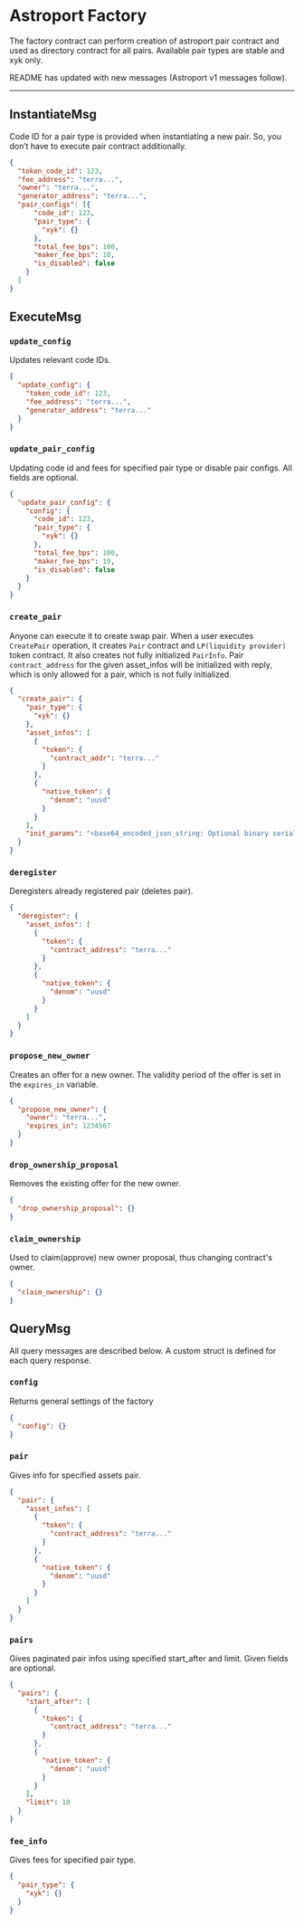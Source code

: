 # Astroport Factory

The factory contract can perform creation of astroport pair contract and used as directory contract for all pairs. Available pair types are stable and xyk only.

README has updated with new messages (Astroport v1 messages follow).

---

## InstantiateMsg

Code ID for a pair type is provided when instantiating a new pair. So, you don’t have to execute pair contract additionally.

```json
{
  "token_code_id": 123,
  "fee_address": "terra...",
  "owner": "terra...",
  "generator_address": "terra...",
  "pair_configs": [{
      "code_id": 123,
      "pair_type": {
        "xyk": {}
      },
      "total_fee_bps": 100,
      "maker_fee_bps": 10,
      "is_disabled": false
    }
  ]
}
```

## ExecuteMsg

### `update_config`

Updates relevant code IDs.

```json
{
  "update_config": {
    "token_code_id": 123,
    "fee_address": "terra...",
    "generator_address": "terra..."
  }
}
```

### `update_pair_config`

Updating code id and fees for specified pair type or disable pair configs. All fields are optional.

```json
{
  "update_pair_config": {
    "config": {
      "code_id": 123,
      "pair_type": {
        "xyk": {}
      },
      "total_fee_bps": 100,
      "maker_fee_bps": 10,
      "is_disabled": false
    }
  }
}
```

### `create_pair`

Anyone can execute it to create swap pair. When a user executes `CreatePair` operation, it creates `Pair` contract and `LP(liquidity provider)` token contract. It also creates not fully initialized `PairInfo`. Pair `contract_address` for the given asset_infos will be initialized with reply, which is only allowed for a pair, which is not fully initialized.

```json
{
  "create_pair": {
    "pair_type": {
      "xyk": {}
    },
    "asset_infos": [
      {
        "token": {
          "contract_addr": "terra..."
        }
      },
      {
        "native_token": {
          "denom": "uusd"
        }
      }
    ],
    "init_params": "<base64_encoded_json_string: Optional binary serialised parameters for custom pool types>"
  }
}
```

### `deregister`

Deregisters already registered pair (deletes pair).

```json
{
  "deregister": {
    "asset_infos": [
      {
        "token": {
          "contract_address": "terra..."
        }
      },
      {
        "native_token": {
          "denom": "uusd"
        }
      }
    ]
  }
}
```

### `propose_new_owner`

Creates an offer for a new owner. The validity period of the offer is set in the `expires_in` variable.

```json
{
  "propose_new_owner": {
    "owner": "terra...",
    "expires_in": 1234567
  }
}
```

### `drop_ownership_proposal`

Removes the existing offer for the new owner.

```json
{
  "drop_ownership_proposal": {}
}
```

### `claim_ownership`

Used to claim(approve) new owner proposal, thus changing contract's owner.

```json
{
  "claim_ownership": {}
}
```

## QueryMsg

All query messages are described below. A custom struct is defined for each query response.

### `config`

Returns general settings of the factory

```json
{
  "config": {}
}
```

### `pair`

Gives info for specified assets pair.

```json
{
  "pair": {
    "asset_infos": [
      {
        "token": {
          "contract_address": "terra..."
        }
      },
      {
        "native_token": {
          "denom": "uusd"
        }
      }
    ]
  }
}
```

### `pairs`

Gives paginated pair infos using specified start_after and limit. Given fields are optional.

```json
{
  "pairs": {
    "start_after": [
      {
        "token": {
          "contract_address": "terra..."
        }
      },
      {
        "native_token": {
          "denom": "uusd"
        }
      }
    ],
    "limit": 10
  }
}
```

### `fee_info`

Gives fees for specified pair type.

```json
{
  "pair_type": {
    "xyk": {}
  }
}
```
